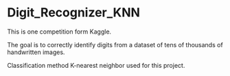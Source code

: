 # Digit_Recognizer_KNN
This is one competition form Kaggle.

The goal is to correctly identify digits from a dataset of tens of thousands of handwritten images. 

Classification method K-nearest neighbor used for this project.
